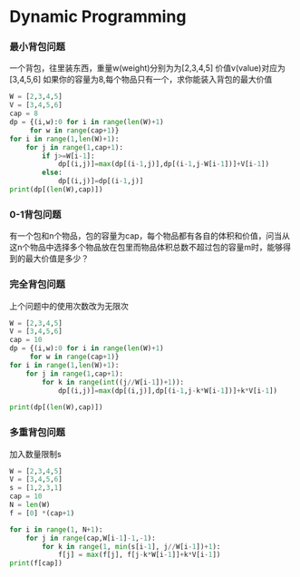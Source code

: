 # Dynamic Programming


### 最小背包问题


一个背包，往里装东西，重量w(weight)分别为为[2,3,4,5] 价值v(value)对应为[3,4,5,6] 如果你的容量为8,每个物品只有一个，求你能装入背包的最大价值

```python
W = [2,3,4,5]
V = [3,4,5,6]
cap = 8
dp = {(i,w):0 for i in range(len(W)+1)
     for w in range(cap+1)}
for i in range(1,len(W)+1):
    for j in range(1,cap+1):
        if j>=W[i-1]:
            dp[(i,j)]=max(dp[(i-1,j)],dp[(i-1,j-W[i-1])]+V[i-1])
        else:
            dp[(i,j)]=dp[(i-1,j)]
print(dp[(len(W),cap)])
```

### 0-1背包问题


有一个包和n个物品，包的容量为cap，每个物品都有各自的体积和价值，问当从这n个物品中选择多个物品放在包里而物品体积总数不超过包的容量m时，能够得到的最大价值是多少？


### 完全背包问题


上个问题中的使用次数改为无限次

```python
W = [2,3,4,5]
V = [3,4,5,6]
cap = 10
dp = {(i,w):0 for i in range(len(W)+1)
     for w in range(cap+1)}
for i in range(1,len(W)+1):
    for j in range(1,cap+1):
        for k in range(int((j//W[i-1])+1)):
            dp[(i,j)]=max(dp[(i,j)],dp[(i-1,j-k*W[i-1])]+k*V[i-1])
                
print(dp[(len(W),cap)])
```

### 多重背包问题


加入数量限制s

```python
W = [2,3,4,5]
V = [3,4,5,6]
s = [1,2,3,1]
cap = 10
N = len(W)
f = [0] *(cap+1)

for i in range(1, N+1):
    for j in range(cap,W[i-1]-1,-1):
        for k in range(1, min(s[i-1], j//W[i-1])+1):
            f[j] = max(f[j], f[j-k*W[i-1]]+k*V[i-1])               
print(f[cap])
```
